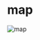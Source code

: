 
# map
![map](https://user-images.githubusercontent.com/29611038/30983830-2aa50bc8-a451-11e7-8716-d25a3aac3207.png)
